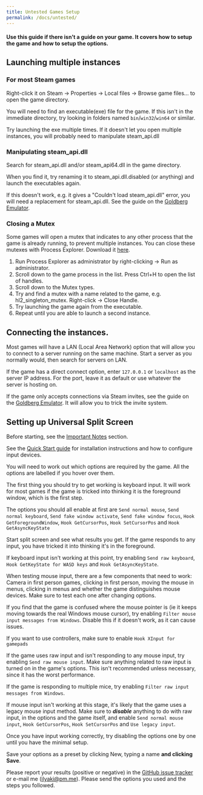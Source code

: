 ```yaml
---
title: Untested Games Setup
permalink: /docs/untested/
---
```


#### Use this guide if there isn't a guide on your game. It covers how to setup the game and how to setup the options.

## Launching multiple instances
### For most Steam games
Right-click it on Steam -> Properties -> Local files -> Browse game files... to open the game directory. 

You will need to find an executable(exe) file for the game. 
If this isn't in the immediate directory, try looking in folders named `bin`/`win32`/`win64` or similar.

Try launching the exe multiple times. 
If it doesn't let you open multiple instances, you will probably need to manipulate steam_api.dll

### Manipulating steam_api.dll
Search for steam_api.dll and/or steam_api64.dll in the game directory. 

When you find it, try renaming it to steam_api.dll.disabled (or anything) and launch the executables again. 

If this doesn't work, e.g. it gives a "Couldn't load steam_api.dll" error, you will need a replacement for steam_api.dll. 
See the guide on the [Goldberg Emulator](https://universalsplitscreen.github.io/docs/goldberg/).

### Closing a Mutex
Some games will open a mutex that indicates to any other process that the game is already running, to prevent multiple instances.
You can close these mutexes with Process Explorer. Download it [here](https://docs.microsoft.com/en-us/sysinternals/downloads/process-explorer).
1. Run Process Explorer as administrator by right-clicking -> Run as administrator.
1. Scroll down to the game process in the list. Press Ctrl+H to open the list of handles. 
1. Scroll down to the Mutex types.
1. Try and find a mutex with a name related to the game, e.g. hl2_singleton_mutex. Right-click -> Close Handle. 
1. Try launching the game again from the executable. 
1. Repeat until you are able to launch a second instance.
      
## Connecting the instances.
Most games will have a LAN (Local Area Network) option that will allow you to connect to a server running on the same machine. 
Start a server as you normally would, then search for servers on LAN.

If the game has a direct connect option, enter `127.0.0.1` or `localhost` as the server IP address. For the port, leave it as default or use whatever the server is hosting on.

If the game only accepts connections via Steam invites, see the guide on the [Goldberg Emulator](https://universalsplitscreen.github.io/docs/goldberg/). It will allow you to trick the invite system.
  
## Setting up Universal Split Screen
Before starting, see the [Important Notes](https://universalsplitscreen.github.io/docs/importantnotes/) section.

See the [Quick Start guide](https://universalsplitscreen.github.io/docs/quickstart/) for installation instructions and how to configure input devices.

You will need to work out which options are required by the game. All the options are labelled if you hover over them.

The first thing you should try to get working is keyboard input. 
It will work for most games if the game is tricked into thinking it is the foreground window, which is the first step.

The options you should all enable at first are `Send normal mouse`, `Send normal keyboard`, `Send fake window activate`, `Send fake window focus`, `Hook GetForegroundWindow`, `Hook GetCursorPos`, `Hook SetCursorPos` and `Hook GetAsyncKeyState`

Start split screen and see what results you get. If the game responds to any input, you have tricked it into thinking it's in the foreground.

If keyboard input isn't working at this point, try enabling `Send raw keyboard`, `Hook GetKeyState for WASD keys` and `Hook GetAsyncKeyState`.

When testing mouse input, there are a few components that need to work: Camera in first person games, clicking in first person, moving the mouse in menus, clicking in menus and whether the game distinguishes mouse devices. Make sure to test each one after changing options.

If you find that the game is confused where the mouse pointer is (ie it keeps moving towards the real Windows mouse cursor), try enabling `Filter mouse input messages from Windows`. Disable this if it doesn't work, as it can cause issues.

If you want to use controllers, make sure to enable `Hook XInput for gamepads`

If the game uses raw input and isn't responding to any mouse input, try enabling `Send raw mouse input`. 
Make sure anything related to raw input is turned on in the game's options.
This isn't recommended unless necessary, since it has the worst performance. 

If the game is responding to multiple mice, try enabling `Filter raw input messages from Windows`.

If mouse input isn't working at this stage, it's likely that the game uses a legacy mouse input method. 
Make sure to ***disable*** anything to do with raw input, in the options and the game itself, and enable `Send normal mouse input`, `Hook GetCursorPos`, `Hook SetCursorPos` and `Use legacy input`.

Once you have input working correctly, try disabling the options one by one until you have the minimal setup.

Save your options as a preset by clicking New, typing a name **and clicking Save**.

Please report your results (positive or negative) in the [GitHub issue tracker](https://github.com/UniversalSplitScreen/UniversalSplitScreen/issues) or e-mail me (ilyaki@pm.me). Please send the options you used and the steps you followed.
